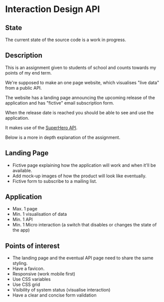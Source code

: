 # Interaction Design API

## State

The current state of the source code is a work in progress.

## Description

This is an assignment given to students of school and counts towards my points of my end term.

We're supposed to make an one page website, which visualises "live data" from a public API.

The website has a landing page announcing the upcoming release of the application and has "fictive" email subscription form.

When the release date is reached you should be able to see and use the application.

It makes use of the [SuperHero API](https://superheroapi.com/).

Below is a more in depth explanation of the assignment.

## Landing Page

 - Fictive page explaining how the application will work and when it'll be available.
 - Add mock-up images of how the product will look like eventually.
 - Fictive form to subscribe to a mailing list.

## Application

 - Max. 1 page
 - Min. 1 visualisation of data
 - Min. 1 API
 - Min. 1 Micro interaction (a switch that disables or changes the state of the app)

## Points of interest

 - The landing page and the eventual API page need to share the same styling.
 - Have a favicon.
 - Responsive (work mobile first)
 - Use CSS variables
 - Use CSS grid
 - Visibility of system status (visualise interaction)
 - Have a clear and concise form validation
